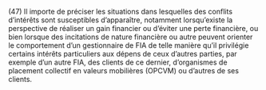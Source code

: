 (47) Il importe de préciser les situations dans lesquelles des conflits d’intérêts sont susceptibles d’apparaître, notamment lorsqu’existe la perspective de réaliser un gain financier ou d’éviter une perte financière, ou bien lorsque des incitations de nature financière ou autre peuvent orienter le comportement d’un gestionnaire de FIA de telle manière qu’il privilégie certains intérêts particuliers aux dépens de ceux d’autres parties, par exemple d’un autre FIA, des clients de ce dernier, d’organismes de placement collectif en valeurs mobilières (OPCVM) ou d’autres de ses clients.